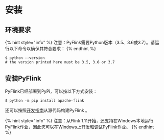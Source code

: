 # 安装

## 环境要求

{% hint style="info" %}
注意：PyFlink需要Python版本（3.5、3.6或3.7）。请运行以下命令以确保其符合要求：
{% endhint %}

```text
$ python --version
# the version printed here must be 3.5, 3.6 or 3.7
```

## 安装PyFlink

PyFlink已经部署到PyPi，可以按以下方式安装：

```text
$ python -m pip install apache-flink
```

 还可以按照[开发指南](https://ci.apache.org/projects/flink/flink-docs-release-1.10/flinkDev/building.html#build-pyflink)从源代码构建PyFlink 。

{% hint style="info" %}
注意：从Flink 1.11开始，还支持在Windows本地运行PyFlink作业，因此您可以在Windows上开发和调试PyFlink作业。
{% endhint %}


